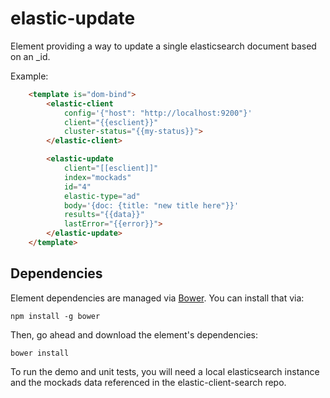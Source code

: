 # elastic-update

Element providing a way to update a single elasticsearch document based on an _id. 

Example:
```html
    <template is="dom-bind">
        <elastic-client
            config='{"host": "http://localhost:9200"}'
            client="{{esclient}}"
            cluster-status="{{my-status}}">
        </elastic-client>

        <elastic-update
            client="[[esclient]]"
            index="mockads"
            id="4"
            elastic-type="ad"
            body='{doc: {title: "new title here"}}'
            results="{{data}}"
            lastError="{{error}}">
        </elastic-update>
    </template>
```

## Dependencies

Element dependencies are managed via [Bower](http://bower.io/). You can
install that via:

    npm install -g bower

Then, go ahead and download the element's dependencies:

    bower install

To run the demo and unit tests, you will need a local elasticsearch instance and the mockads data referenced in the elastic-client-search repo.
